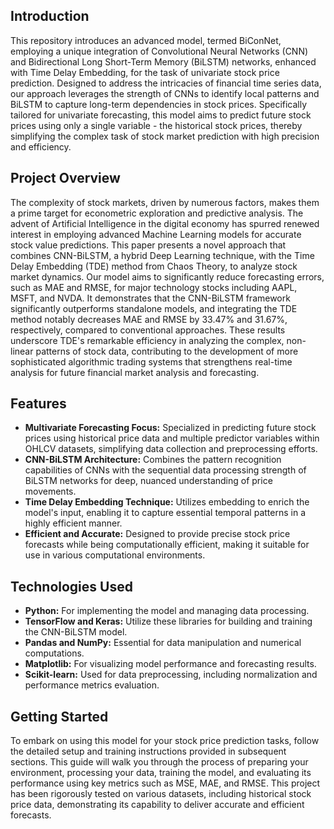 ## Introduction

This repository introduces an advanced model, termed BiConNet, employing a unique integration of Convolutional Neural Networks (CNN) and Bidirectional Long Short-Term Memory (BiLSTM) networks, enhanced with Time Delay Embedding, for the task of univariate stock price prediction. Designed to address the intricacies of financial time series data, our approach leverages the strength of CNNs to identify local patterns and BiLSTM to capture long-term dependencies in stock prices. Specifically tailored for univariate forecasting, this model aims to predict future stock prices using only a single variable - the historical stock prices, thereby simplifying the complex task of stock market prediction with high precision and efficiency.

## Project Overview

The complexity of stock markets, driven by numerous factors, makes them a prime target for econometric exploration and predictive analysis. The advent of Artificial Intelligence in the digital economy has spurred renewed interest in employing advanced Machine Learning models for accurate stock value predictions. This paper presents a novel approach that combines CNN-BiLSTM, a hybrid Deep Learning technique, with the Time Delay Embedding (TDE) method from Chaos Theory, to analyze stock market dynamics. Our model aims to significantly reduce forecasting errors, such as MAE and RMSE, for major technology stocks including AAPL, MSFT, and NVDA. It demonstrates that the CNN-BiLSTM framework significantly outperforms standalone models, and integrating the TDE method notably decreases MAE and RMSE by 33.47% and 31.67%, respectively, compared to conventional approaches. These results underscore TDE's remarkable efficiency in analyzing the complex, non-linear patterns of stock data, contributing to the development of more sophisticated algorithmic trading systems that  strengthens real-time analysis for future financial market analysis and forecasting.

## Features

- **Multivariate Forecasting Focus:** Specialized in predicting future stock prices using historical price data and multiple predictor variables within OHLCV datasets, simplifying data collection and preprocessing efforts.
- **CNN-BiLSTM Architecture:** Combines the pattern recognition capabilities of CNNs with the sequential data processing strength of BiLSTM networks for deep, nuanced understanding of price movements.
- **Time Delay Embedding Technique:** Utilizes embedding to enrich the model's input, enabling it to capture essential temporal patterns in a highly efficient manner.
- **Efficient and Accurate:** Designed to provide precise stock price forecasts while being computationally efficient, making it suitable for use in various computational environments.
  
## Technologies Used
- **Python:** For implementing the model and managing data processing.
- **TensorFlow and Keras:** Utilize these libraries for building and training the CNN-BiLSTM model.
- **Pandas and NumPy:** Essential for data manipulation and numerical computations.
- **Matplotlib:** For visualizing model performance and forecasting results.
- **Scikit-learn:** Used for data preprocessing, including normalization and performance metrics evaluation.

## Getting Started

To embark on using this model for your stock price prediction tasks, follow the detailed setup and training instructions provided in subsequent sections. This guide will walk you through the process of preparing your environment, processing your data, training the model, and evaluating its performance using key metrics such as MSE, MAE, and RMSE. This project has been rigorously tested on various datasets, including historical stock price data, demonstrating its capability to deliver accurate and efficient forecasts.

